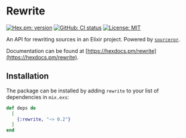 # Rewrite
[![Hex.pm: version](https://img.shields.io/hexpm/v/rewrite.svg?style=flat-square)](https://hex.pm/packages/rewrite)
[![GitHub: CI status](https://img.shields.io/github/actions/workflow/status/hrzndhrn/rewrite/ci.yml?branch=main&style=flat-square)](https://github.com/hrzndhrn/rewrite/actions)
[![License: MIT](https://img.shields.io/badge/License-MIT-yellow.svg?style=flat-square)](https://github.com/hrzndhrn//blob/main/LICENSE.md)

An API for rewriting sources in an Elixir project. Powered by
[`sourceror`](https://github.com/doorgan/sourceror).

Documentation can be found at [https://hexdocs.pm/rewrite](https://hexdocs.pm/rewrite).

## Installation

The package can be installed by adding `rewrite` to your list of
dependencies in `mix.exs`:

```elixir
def deps do
  [
    {:rewrite, "~> 0.2"}
  ]
end
```
